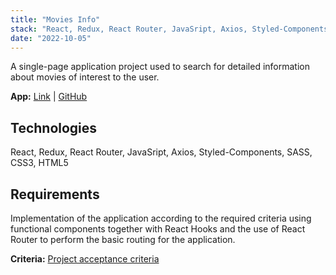 ```yaml
---
title: "Movies Info"
stack: "React, Redux, React Router, JavaSript, Axios, Styled-Components, SASS, CSS3, HTML5"
date: "2022-10-05"
---
```


A single-page application project used to search for detailed information about movies of interest to the user.

**App:** [Link](https://movies-info-site.netlify.app/) | [GitHub](https://github.com/dawidmarek95x/goit-react-hw-05-movies)

## Technologies

React, Redux, React Router, JavaSript, Axios, Styled-Components, SASS, CSS3, HTML5

## Requirements

Implementation of the application according to the required criteria using functional components together with React Hooks and the use of React Router to perform the basic routing for the application.

**Criteria:**
[Project acceptance criteria](https://github.com/goitacademy/react-homework/blob/master/homework-04/README.pl.md)
